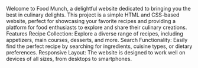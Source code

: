 Welcome to Food Munch, a delightful website dedicated to bringing you the best in culinary delights. This project is a simple HTML and CSS-based website, perfect for showcasing your favorite recipes and providing a platform for food enthusiasts to explore and share their culinary creations.
Features
Recipe Collection: Explore a diverse range of recipes, including appetizers, main courses, desserts, and more.
Search Functionality: Easily find the perfect recipe by searching for ingredients, cuisine types, or dietary preferences.
Responsive Layout: The website is designed to work well on devices of all sizes, from desktops to smartphones.
